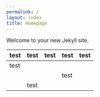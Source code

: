 ```yaml
---
permalink: /
layout: index
title: Homepage
---
```


Welcome to your new Jekyll site.

|  test |  test  |  test |  test |  test |
|---|---|---|---|---|
|  test |   |   |   |   |
|   |   |   |  test |   |
|   | test  |   |   |   |
